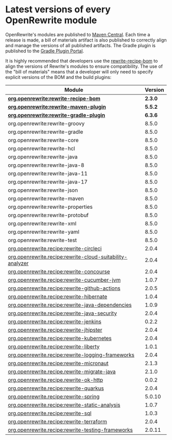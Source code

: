 # Latest versions of every OpenRewrite module

OpenRewrite's modules are published to [Maven Central](https://search.maven.org/search?q=org.openrewrite). Each time a release is made, a bill of materials artifact is also published to correctly align and manage the versions of all published artifacts. The Gradle plugin is published to the [Gradle Plugin Portal](https://plugins.gradle.org/plugin/org.openrewrite.rewrite).

It is highly recommended that developers use the [rewrite-recipe-bom](https://github.com/openrewrite/rewrite-recipe-bom) to align the versions of Rewrite's modules to ensure compatibility. The use of the "bill of materials" means that a developer will only need to specify explicit versions of the BOM and the build plugins:

| Module                                                                                                                          | Version   |
| --------------------------------------------------------------------------------------------------------------------------------| ----------|
| [**org.openrewrite:rewrite-recipe-bom**](https://github.com/openrewrite/rewrite-recipe-bom)                                     | **2.3.0** |
| [**org.openrewrite:rewrite-maven-plugin**](https://github.com/openrewrite/rewrite-maven-plugin)                                 | **5.5.2** |
| [**org.openrewrite:rewrite-gradle-plugin**](https://github.com/openrewrite/rewrite-gradle-plugin)                               | **6.3.6** |
| org.openrewrite:rewrite-groovy                                                                                                  | 8.5.0     |
| org.openrewrite:rewrite-gradle                                                                                                  | 8.5.0     |
| org.openrewrite:rewrite-core                                                                                                    | 8.5.0     |
| org.openrewrite:rewrite-hcl                                                                                                     | 8.5.0     |
| org.openrewrite:rewrite-java                                                                                                    | 8.5.0     |
| org.openrewrite:rewrite-java-8                                                                                                  | 8.5.0     |
| org.openrewrite:rewrite-java-11                                                                                                 | 8.5.0     |
| org.openrewrite:rewrite-java-17                                                                                                 | 8.5.0     |
| org.openrewrite:rewrite-json                                                                                                    | 8.5.0     |
| org.openrewrite:rewrite-maven                                                                                                   | 8.5.0     |
| org.openrewrite:rewrite-properties                                                                                              | 8.5.0     |
| org.openrewrite:rewrite-protobuf                                                                                                | 8.5.0     |
| org.openrewrite:rewrite-xml                                                                                                     | 8.5.0     |
| org.openrewrite:rewrite-yaml                                                                                                    | 8.5.0     |
| org.openrewrite:rewrite-test                                                                                                    | 8.5.0     |
| [org.openrewrite.recipe:rewrite-circleci](https://github.com/openrewrite/rewrite-circleci)                                      | 2.0.4     |
| [org.openrewrite.recipe:rewrite-cloud-suitability-analyzer](https://github.com/openrewrite/rewrite-cloud-suitability-analyzer)  | 2.0.4     |
| [org.openrewrite.recipe:rewrite-concourse](https://github.com/openrewrite/rewrite-concourse)                                    | 2.0.4     |
| [org.openrewrite.recipe:rewrite-cucumber-jvm](https://github.com/openrewrite/rewrite-cucumber-jvm)                              | 1.0.7     |
| [org.openrewrite.recipe:rewrite-github-actions](https://github.com/openrewrite/rewrite-github-actions)                          | 2.0.5     |
| [org.openrewrite.recipe:rewrite-hibernate](https://github.com/openrewrite/rewrite-hibernate)                                    | 1.0.4     |
| [org.openrewrite.recipe:rewrite-java-dependencies](https://github.com/openrewrite/rewrite-java-dependencies)                    | 1.0.9     |
| [org.openrewrite.recipe:rewrite-java-security](https://github.com/openrewrite/rewrite-java-security)                            | 2.0.4     |
| [org.openrewrite.recipe:rewrite-jenkins](https://github.com/openrewrite/rewrite-jenkins)                                        | 0.2.2     |
| [org.openrewrite.recipe:rewrite-jhipster](https://github.com/openrewrite/rewrite-jhipster)                                      | 2.0.4     |
| [org.openrewrite.recipe:rewrite-kubernetes](https://github.com/openrewrite/rewrite-kubernetes)                                  | 2.0.4     |
| [org.openrewrite.recipe:rewrite-liberty](https://github.com/openrewrite/rewrite-liberty)                                        | 1.0.1     |
| [org.openrewrite.recipe:rewrite-logging-frameworks](https://github.com/openrewrite/rewrite-logging-frameworks)                  | 2.0.4     |
| [org.openrewrite.recipe:rewrite-micronaut](https://github.com/openrewrite/rewrite-micronaut)                                    | 2.1.3     |
| [org.openrewrite.recipe.rewrite-migrate-java](https://github.com/openrewrite/rewrite-migrate-java)                              | 2.1.0     |
| [org.openrewrite.recipe.rewrite-ok-http](https://github.com/openrewrite/rewrite-okhttp)                                         | 0.0.2     |
| [org.openrewrite.recipe:rewrite-quarkus](https://github.com/openrewrite/rewrite-quarkus)                                        | 2.0.4     |
| [org.openrewrite.recipe:rewrite-spring](https://github.com/openrewrite/rewrite-spring)                                          | 5.0.10    |
| [org.openrewrite.recipe:rewrite-static-analysis](https://github.com/openrewrite/rewrite-static-analysis)                        | 1.0.7     |
| [org.openrewrite.recipe:rewrite-sql](https://github.com/openrewrite/rewrite-sql)                                                | 1.0.3     |
| [org.openrewrite.recipe:rewrite-terraform](https://github.com/openrewrite/rewrite-terraform)                                    | 2.0.4     |
| [org.openrewrite.recipe:rewrite-testing-frameworks](https://github.com/openrewrite/rewrite-testing-frameworks)                  | 2.0.11    |
